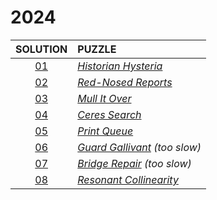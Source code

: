 # 2024

|    SOLUTION     | PUZZLE                                                              |
|:---------------:|:--------------------------------------------------------------------|
| [01](Day01.php) | *[Historian Hysteria](https://adventofcode.com/2024/day/1)*         |
| [02](Day02.php) | *[Red-Nosed Reports](https://adventofcode.com/2024/day/2)*          |
| [03](Day03.php) | *[Mull It Over](https://adventofcode.com/2024/day/3)*               |
| [04](Day04.php) | *[Ceres Search](https://adventofcode.com/2024/day/4)*               |
| [05](Day05.php) | *[Print Queue](https://adventofcode.com/2024/day/5)*                |
| [06](Day06.php) | *[Guard Gallivant](https://adventofcode.com/2024/day/6) (too slow)* |
| [07](Day07.php) | *[Bridge Repair](https://adventofcode.com/2024/day/7) (too slow)*   |
| [08](Day08.php) | *[Resonant Collinearity](https://adventofcode.com/2024/day/8)*      |